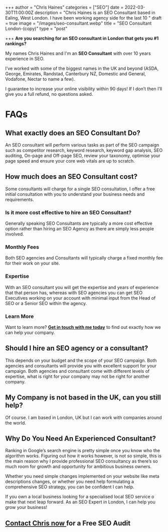 +++
author = "Chris Haines"
categories = ["SEO"]
date = 2022-03-30T11:00:00Z
description = "Chris Haines is an SEO Consultant based in Ealing, West London. I have been working agency side for the last 10 "
draft = true
image = "/images/seo-consultant.webp"
title = "SEO Consultant London-(copy)"
type = "post"

+++
**Are you searching for an SEO consultant in London that gets you #1 rankings?**

My names Chris Haines and I'm an **SEO Consultant** with over 10 years experience in SEO. 

I’ve worked with some of the biggest names in the UK and beyond (ASDA, George, Emirates, Randstad, Canterbury NZ, Domestic and General, Vodafone, Nectar to name a few).  

I guarantee to increase your online visibility within 90 days! If I don’t then I’ll give you a full refund, no questions asked.

# **FAQs**

## What exactly does an SEO Consultant Do?

An SEO consultant will perform various tasks as part of the SEO campaign such as competitor research, keyword research, keyword gap analysis, SEO auditing, On-page and Off-page SEO, review your taxonomy, optimise your page speed and ensure your core web vitals are up to scratch.

## How much does an SEO Consultant cost?

Some consultants will charge for a single SEO consultation, I offer a free initial consultation with you to understand your business needs and requirements.

### Is it more cost effective to hire an SEO Consultant?

Generally speaking SEO Consultants are typically a more cost effective option rather than hiring an SEO Agency as there are simply less people involved.  

### Monthly Fees

Both SEO agencies and Consultants will typically charge a fixed monthly fee for their work on your site.

### Expertise

With an SEO consultant you will get the expertise and years of experience that that person has, whereas with SEO agencies you can get SEO Executives working on your account with minimal input from the Head of SEO or a Senior SEO within the agency.

### Learn More

Want to learn more? [**Get in touch with me today**](/contact) to find out exactly how we can help your company.

## Should I hire an SEO agency or a consultant?

This depends on your budget and the scope of your SEO campaign.  Both agencies and consultants will provide you with excellent support for your campaign.  Both agencies and consultant come with different levels of expertise, what is right for your company may not be right for another company.

## My Company is not based in the UK, can you still help?

Of course. I am based in London, UK but I can work with companies around the world.

## Why Do You Need An Experienced Consultant?

Ranking in Google’s search engine is pretty simple once you know who the algorithm works. Figuring out how it works however, is not so simple, this is the main reason why I provide professional SEO consultancy as there’s so much room for growth and opportunity for ambitious business owners. 

Whether you need simple changes implemented on your website like meta descriptions changes, or whether you need help formulating a comprehensive SEO strategy, you can be confident I can help.

If you own a local business looking for a specialised local SEO service o make that next leap forward. As an SEO Expert in London, I can help you grow your business!

## [**Contact Chris now** ](/contact) for a Free SEO Audit